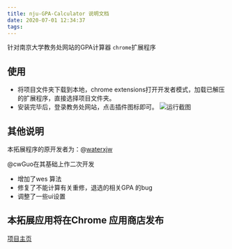 ```yaml
---
title: nju-GPA-Calculator 说明文档
date: 2020-07-01 12:34:37
tags:
---
```


针对南京大学教务处网站的GPA计算器 `chrome`扩展程序

## 使用
- 将项目文件夹下载到本地，chrome extensions打开开发者模式，加载已解压的扩展程序，直接选择项目文件夹。
- 安装完毕后，登录教务处网站，点击插件图标即可。
![运行截图]( https://cdn.jsdelivr.net/gh/cw-Guo/NJU_GPA_Calculator/images/screenshot.png)

## 其他说明
本拓展程序的原开发者为：@[waterxjw](https://github.com/waterxjw/NJU-GPA-Calculator)

@cwGuo在其基础上作二次开发

- 增加了wes 算法
- 修复了不能计算有关重修，退选的相关GPA 的bug
- 调整了一些ui设置



## 本拓展应用将在Chrome 应用商店发布

[项目主页](https://github.com/cw-Guo/NJU_GPA_Calculator)